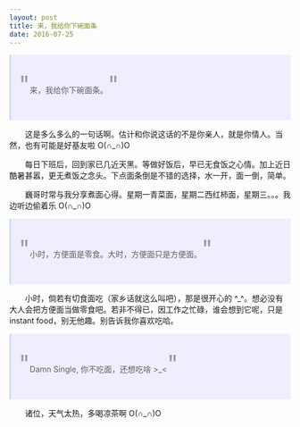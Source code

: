 ```yaml
---
layout: post
title: 来，我给你下碗面条
date: 2016-07-25
---
```


> 来，我给你下碗面条。

这是多么多么的一句话啊。估计和你说这话的不是你亲人，就是你情人。当然，也有可能是好基友啦 O(∩_∩)O

每日下班后，回到家已几近天黑。等做好饭后，早已无食饭之心情。加上近日酷暑甚嚣，更无煮饭之念头。下点面条倒是不错的选择，水一开，面一倒，简单。

巍哥时常与我分享煮面心得。星期一青菜面，星期二西红柿面，星期三。。。我边听边偷着乐 O(∩_∩)O

> 小时，方便面是零食。大时，方便面只是方便面。

小时，倘若有切食面吃（家乡话就这么叫吧），那是很开心的 ^_^。想必没有大人会把方便面当做零食吧。若非不得已，因工作之忙碌，谁会想到它呢，只是instant food，别无他趣。别告诉我你喜欢吃哈。

> Damn Single, 你不吃面，还想吃啥 &gt;_&lt;

诸位，天气太热，多喝凉茶啊 O(∩_∩)O

<style>
blockquote {
  line-height: 1.7em;
}

blockquote {
  border-left: 3px solid #cde;
  background-color: #eef;
  padding: 2em 1em; 
  margin: 1em 0;
  border-radius: 3px;
}

blockquote p:before, blockquote p:after {
  content: '"';
  font-size: 3em;
  color: #999;
}

blockquote p {
  text-indent: 0;
}
p {
	text-indent: 2em;
}
</style>